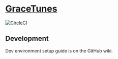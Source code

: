# [GraceTunes](https://github.com/GracepointMinistries/GraceTunes)

[![CircleCI](https://circleci.com/gh/GracepointMinistries/GraceTunes.svg?style=svg&circle-token=0eb992b314d613c025899f81849bf6981ec6d82b)](https://circleci.com/gh/GracepointMinistries/GraceTunes)

## Development

Dev environment setup guide is on the GitHub wiki.
